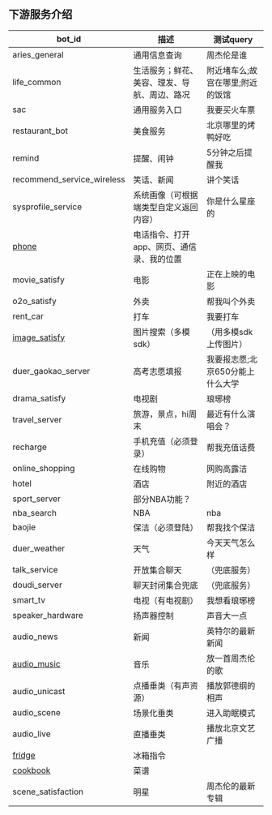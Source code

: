 
## 下游服务介绍

bot_id|描述|测试query
------|----|---------
aries_general|通用信息查询|周杰伦是谁
life_common|生活服务；鲜花、美容、理发、导航、周边、路况|附近堵车么;故宫在哪里;附近的饭馆
sac|通用服务入口|我要买火车票
restaurant_bot|美食服务|北京哪里的烤鸭好吃
remind|提醒、闹钟|5分钟之后提醒我
recommend_service_wireless|笑话、新闻|讲个笑话
sysprofile_service|系统画像（可根据端类型自定义返回内容）|你是什么星座的
[phone](bot/phone.md)|电话指令、打开app、网页、通信录、我的位置|
movie_satisfy|电影|正在上映的电影
o2o_satisfy|外卖|帮我叫个外卖
rent_car|打车|我要打车
[image_satisfy](bot/image_satisfy.md)|图片搜索（多模sdk）|（用多模sdk上传图片）
duer_gaokao_server|高考志愿填报|我要报志愿;北京650分能上什么大学
drama_satisfy|电视剧|琅琊榜
travel_server|旅游，景点，hi周末|最近有什么演唱会？
recharge|手机充值（必须登录）|帮我充值话费
online_shopping|在线购物|网购高露洁
hotel|酒店|附近的酒店
sport_server|部分NBA功能？|
nba_search|NBA|nba
baojie|保洁（必须登陆）|帮我找个保洁
duer_weather|天气|今天天气怎么样
talk_service|开放集合聊天|（兜底服务）
doudi_server|聊天封闭集合兜底|（兜底服务）
smart_tv|电视（有电视剧）|我想看琅琊榜
speaker_hardware|扬声器控制|声音大一点
audio_news|新闻|英特尔的最新新闻
[audio_music](bot/audio_music.md)|音乐|放一首周杰伦的歌
audio_unicast|点播垂类（有声资源）|播放郭德纲的相声
audio_scene|场景化垂类|进入助眠模式
audio_live|直播垂类|播放北京文艺广播
[fridge](bot/fridge.md)|冰箱指令|
[cookbook](bot/cookbook.md)|菜谱|
scene_satisfaction|明星|周杰伦的最新专辑


